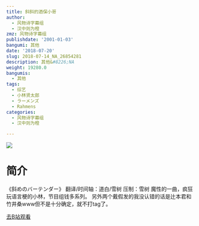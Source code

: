 ```yaml
---
title: 斜斜的酒保小哥
author:
  - 风物诗字幕组
  - 汉中则为橙
zmz: 风物诗字幕组
publishdate: '2001-01-03'
bangumi: 其他
date: '2018-07-20'
slug: 2018-07-14_NA_26854281
description: 其他&#8226;NA
weight: 19280.0
bangumis:
  - 其他
tags:
  - 综艺
  - 小林贤太郎
  - ラーメンズ
  - Rahmens
categories:
  - 风物诗字幕组
  - 汉中则为橙

---
```

![](https://i.imgur.com/Jzn4mMD.jpg)
# 简介  
《斜めのバーテンダー》
翻译/时间轴：道白/雪树 压制：雪树
魔性的一曲，疯狂玩语言梗的小林，节目组钱多系列。
另外两个戴假发的我没认错的话是辻本君和竹井桑www但不是十分确定，就不打tag了。  

[去B站观看](https://www.bilibili.com/video/av26854281/)
 
